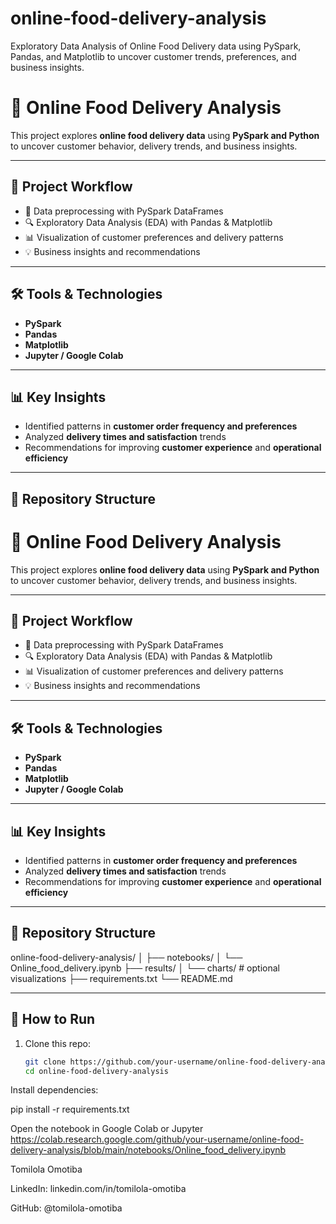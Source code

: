 # online-food-delivery-analysis
Exploratory Data Analysis of Online Food Delivery data using PySpark, Pandas, and Matplotlib to uncover customer trends, preferences, and business insights.
# 🍔 Online Food Delivery Analysis  

This project explores **online food delivery data** using **PySpark and Python** to uncover customer behavior, delivery trends, and business insights.  

---

## 🚀 Project Workflow
- 📂 Data preprocessing with PySpark DataFrames  
- 🔍 Exploratory Data Analysis (EDA) with Pandas & Matplotlib  
- 📊 Visualization of customer preferences and delivery patterns  
- 💡 Business insights and recommendations  

---

## 🛠️ Tools & Technologies
- **PySpark**  
- **Pandas**  
- **Matplotlib**  
- **Jupyter / Google Colab**  

---

## 📊 Key Insights
- Identified patterns in **customer order frequency and preferences**  
- Analyzed **delivery times and satisfaction** trends  
- Recommendations for improving **customer experience** and **operational efficiency**  

---

## 📂 Repository Structure

# 🍔 Online Food Delivery Analysis  

This project explores **online food delivery data** using **PySpark and Python** to uncover customer behavior, delivery trends, and business insights.  

---

## 🚀 Project Workflow
- 📂 Data preprocessing with PySpark DataFrames  
- 🔍 Exploratory Data Analysis (EDA) with Pandas & Matplotlib  
- 📊 Visualization of customer preferences and delivery patterns  
- 💡 Business insights and recommendations  

---

## 🛠️ Tools & Technologies
- **PySpark**  
- **Pandas**  
- **Matplotlib**  
- **Jupyter / Google Colab**  

---

## 📊 Key Insights
- Identified patterns in **customer order frequency and preferences**  
- Analyzed **delivery times and satisfaction** trends  
- Recommendations for improving **customer experience** and **operational efficiency**  

---

## 📂 Repository Structure
online-food-delivery-analysis/
│
├── notebooks/
│ └── Online_food_delivery.ipynb
├── results/
│ └── charts/ # optional visualizations
├── requirements.txt
└── README.md



---

## 📖 How to Run
1. Clone this repo:
   ```bash
   git clone https://github.com/your-username/online-food-delivery-analysis.git
   cd online-food-delivery-analysis

Install dependencies:

pip install -r requirements.txt

Open the notebook in Google Colab or Jupyter
https://colab.research.google.com/github/your-username/online-food-delivery-analysis/blob/main/notebooks/Online_food_delivery.ipynb

Tomilola Omotiba

LinkedIn: linkedin.com/in/tomilola-omotiba

GitHub: @tomilola-omotiba

